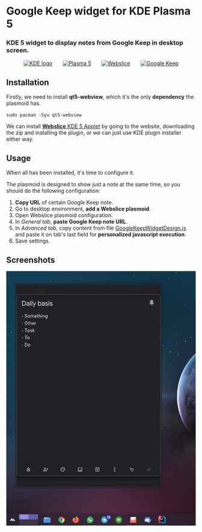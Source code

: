 # Google Keep widget for KDE Plasma 5

### KDE 5 widget to display notes from Google Keep in desktop screen.

<p align="center">
    <a href="https://kde.org/"><img src="https://avatars.githubusercontent.com/u/14312869?s=200&v=4" alt="KDE logo" width="70" style="border-radius:10%"/></a>
    &nbsp;&nbsp;&nbsp;&nbsp;&nbsp;
    <a href="https://kde.org/es/plasma-desktop/"><img src="https://upload.wikimedia.org/wikipedia/commons/9/95/KDE_Plasma_5_banner.png" alt="Plasma 5" height="70" style="border-radius:10%"/></a>
    &nbsp;&nbsp;&nbsp;&nbsp;&nbsp;
    <a href="https://store.kde.org/p/998902/"><img src="https://images.pling.com/cache/85x85-2/img/00/00/36/37/54/998902/7e86dd71b4f9a7377904a03080e58168743e1.png" alt="Webslice" height="70" style="border-radius:10%"/></a>
    &nbsp;&nbsp;&nbsp;&nbsp;&nbsp;
    <a href="https://keep.google.com"><img src="https://upload.wikimedia.org/wikipedia/commons/b/bd/Google_Keep_icon_%282015-2020%29.svg" alt="Google Keep" height="73" style="border-radius:10%"/></a>
</p>



## Installation

Firstly, we need to install **qt5-webview**, which it's the only **dependency** the plasmoid has.

    sudo pacman -Syu qt5-webview

We can install [**Webslice** KDE 5 Applet](https://store.kde.org/p/998902/) by going to the website, downloading the zip and installing the plugin, or we can just use KDE plugin installer either way.



## Usage

When all has been installed, it's time to configure it.

The plasmoid is designed to show just a note at the same time, so you should do the following configuration:
1. **Copy URL** of certain Google Keep note.
2. Go to desktop environment, **add a Webslice plasmoid**.
3. Open Webslice plasmoid configuration.
4. In *General tab*, **paste Google Keep note URL**.
5. In *Advanced tab*, copy content from file [GoogleKeepWidgetDesign.js](./GoogleKeepWidgetDesign.js) and paste it on 
tab's last field for **personalized javascript execution**.
6. Save settings.



## Screenshots

![Template Creator - Dolphin Service Menu](screenshots/screenshot1.png "Template Creator - Dolphin Service Menu")
